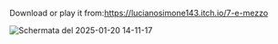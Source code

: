Download or play it from:https://lucianosimone143.itch.io/7-e-mezzo

![Schermata del 2025-01-20 14-11-17](https://github.com/user-attachments/assets/64fe17e2-65da-4d18-9712-994e99af40fa)
